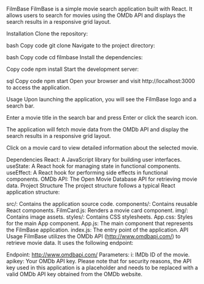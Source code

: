 FilmBase
FilmBase is a simple movie search application built with React. It allows users to search for movies using the OMDb API and displays the search results in a responsive grid layout.

Installation
Clone the repository:

bash
Copy code
git clone <repository-url>
Navigate to the project directory:

bash
Copy code
cd filmbase
Install the dependencies:

Copy code
npm install
Start the development server:

sql
Copy code
npm start
Open your browser and visit http://localhost:3000 to access the application.

Usage
Upon launching the application, you will see the FilmBase logo and a search bar.

Enter a movie title in the search bar and press Enter or click the search icon.

The application will fetch movie data from the OMDb API and display the search results in a responsive grid layout.

Click on a movie card to view detailed information about the selected movie.

Dependencies
React: A JavaScript library for building user interfaces.
useState: A React hook for managing state in functional components.
useEffect: A React hook for performing side effects in functional components.
OMDb API: The Open Movie Database API for retrieving movie data.
Project Structure
The project structure follows a typical React application structure:

src/: Contains the application source code.
components/: Contains reusable React components.
FilmCard.js: Renders a movie card component.
img/: Contains image assets.
styles/: Contains CSS stylesheets.
App.css: Styles for the main App component.
App.js: The main component that represents the FilmBase application.
index.js: The entry point of the application.
API Usage
FilmBase utilizes the OMDb API (http://www.omdbapi.com/) to retrieve movie data. It uses the following endpoint:

Endpoint: http://www.omdbapi.com/
Parameters:
i: IMDb ID of the movie.
apikey: Your OMDb API key.
Please note that for security reasons, the API key used in this application is a placeholder and needs to be replaced with a valid OMDb API key obtained from the OMDb website.